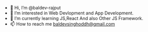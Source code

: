- 👋 Hi, I’m @baldev-rajput
- 👀 I’m interested in Web Devlopment and App Development.
- 🌱 I’m currently learning JS,React And also Other JS Framework.
- 📫 How to reach me baldevsinghoddh@gmail.com

<!---
baldev-rajput/baldev-rajput is a ✨ special ✨ repository because its `README.md` (this file) appears on your GitHub profile.
You can click the Preview link to take a look at your changes.
--->
